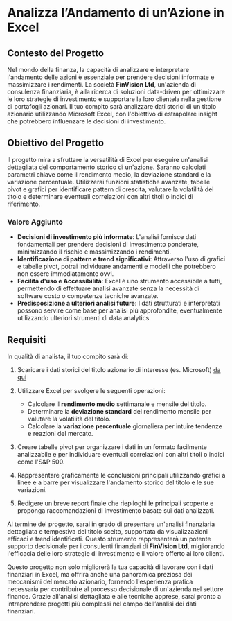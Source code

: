 # Analizza l’Andamento di un’Azione in Excel

## Contesto del Progetto

Nel mondo della finanza, la capacità di analizzare e interpretare l'andamento delle azioni è essenziale per prendere decisioni informate e massimizzare i rendimenti. La società **FinVision Ltd**, un'azienda di consulenza finanziaria, è alla ricerca di soluzioni data-driven per ottimizzare le loro strategie di investimento e supportare la loro clientela nella gestione di portafogli azionari. Il tuo compito sarà analizzare dati storici di un titolo azionario utilizzando Microsoft Excel, con l'obiettivo di estrapolare insight che potrebbero influenzare le decisioni di investimento.

## Obiettivo del Progetto

Il progetto mira a sfruttare la versatilità di Excel per eseguire un'analisi dettagliata del comportamento storico di un'azione. Saranno calcolati parametri chiave come il rendimento medio, la deviazione standard e la variazione percentuale. Utilizzerai funzioni statistiche avanzate, tabelle pivot e grafici per identificare pattern di crescita, valutare la volatilità del titolo e determinare eventuali correlazioni con altri titoli o indici di riferimento.

### Valore Aggiunto

- **Decisioni di investimento più informate**: L'analisi fornisce dati fondamentali per prendere decisioni di investimento ponderate, minimizzando il rischio e massimizzando i rendimenti.
- **Identificazione di pattern e trend significativi**: Attraverso l'uso di grafici e tabelle pivot, potrai individuare andamenti e modelli che potrebbero non essere immediatamente ovvi.
- **Facilità d'uso e Accessibilità**: Excel è uno strumento accessibile a tutti, permettendo di effettuare analisi avanzate senza la necessità di software costo o competenze tecniche avanzate.
- **Predisposizione a ulteriori analisi future**: I dati strutturati e interpretati possono servire come base per analisi più approfondite, eventualmente utilizzando ulteriori strumenti di data analytics.

## Requisiti

In qualità di analista, il tuo compito sarà di:

1. Scaricare i dati storici del titolo azionario di interesse (es. Microsoft) [da qui](https://github.com/Profession-AI/progetti-excel/blob/main/Analizza%20l%E2%80%99andamento%20di%20un%E2%80%99azione%20in%20Excel/MSFT.csv)
   
2. Utilizzare Excel per svolgere le seguenti operazioni:
   - Calcolare il **rendimento medio** settimanale e mensile del titolo.
   - Determinare la **deviazione standard** del rendimento mensile per valutare la volatilità del titolo.
   - Calcolare la **variazione percentuale** giornaliera per intuire tendenze e reazioni del mercato.
   
3. Creare tabelle pivot per organizzare i dati in un formato facilmente analizzabile e per individuare eventuali correlazioni con altri titoli o indici come l'S&P 500.

4. Rappresentare graficamente le conclusioni principali utilizzando grafici a linee e a barre per visualizzare l'andamento storico del titolo e le sue variazioni.

5. Redigere un breve report finale che riepiloghi le principali scoperte e proponga raccomandazioni di investimento basate sui dati analizzati.


Al termine del progetto, sarai in grado di presentare un'analisi finanziaria dettagliata e tempestiva del titolo scelto, supportata da visualizzazioni efficaci e trend identificati. Questo strumento rappresenterà un potente supporto decisionale per i consulenti finanziari di **FinVision Ltd**, migliorando l'efficacia delle loro strategie di investimento e il valore offerto ai loro clienti.

Questo progetto non solo migliorerà la tua capacità di lavorare con i dati finanziari in Excel, ma offrirà anche una panoramica preziosa dei meccanismi del mercato azionario, fornendo l'esperienza pratica necessaria per contribuire al processo decisionale di un'azienda nel settore finance. Grazie all'analisi dettagliata e alle tecniche apprese, sarai pronto a intraprendere progetti più complessi nel campo dell’analisi dei dati finanziari.